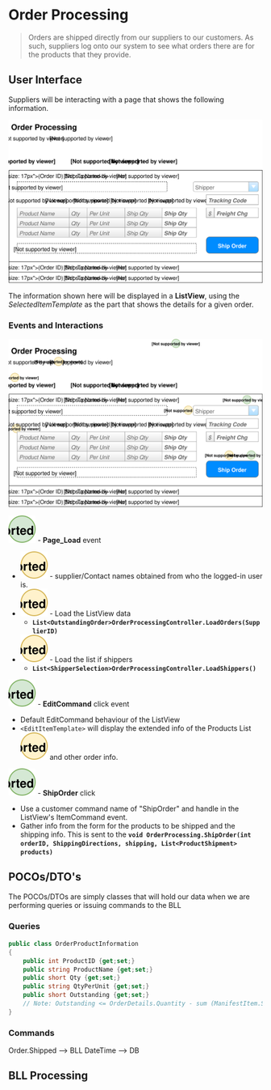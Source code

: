 # Order Processing

> Orders are shipped directly from our suppliers to our customers. As such, suppliers log onto our system to see what orders there are for the products that they provide.

## User Interface

Suppliers will be interacting with a page that shows the following information.

![Mockup](./Shipping-Orders.svg)

The information shown here will be displayed in a **ListView**, using the *SelectedItemTemplate* as the part that shows the details for a given order.

### Events and Interactions

![Mockups with Labels](./Shipping-Orders-Plan.svg)

![](./one.svg) - **Page_Load** event
 - ![](A.svg) - supplier/Contact names obtained from who the logged-in user is.
 - ![](B.svg) - Load the ListView data
    - **` List<OutstandingOrder>OrderProcessingController.LoadOrders(SupplierID) `**
 - ![](C.svg) - Load the list if shippers
    - **` List<ShipperSelection>OrderProcessingController.LoadShippers() `**

![](./two.svg) - **EditCommand** click event
 - Default EditCommand behaviour of the ListView
 - `<EditItemTemplate>` will display the extended info of the Products List ![](D.svg) and other order info.

![](./three.svg) - **ShipOrder** click 
 - Use a customer command name of "ShipOrder" and handle in the ListView's ItemCommand event. 
 - Gather info from the form for the products to be shipped and the shipping info. This is sent to the **`void OrderProcessing.ShipOrder(int orderID, ShippingDirections, shipping, List<ProductShipment> products)`**

## POCOs/DTO's

The POCOs/DTOs are simply classes that will hold our data when we are performing queries or issuing commands to the BLL


### Queries

```csharp
public class OrderProductInformation 
{
    public int ProductID {get;set;}
    public string ProductName {get;set;}
    public short Qty {get;set;}
    public string QtyPerUnit {get;set;}
    public short Outstanding {get;set;}
    // Note: Outstanding <= OrderDetails.Quantity - sum (ManifestItem.ShipQuantity) for that product/order
}

````

### Commands
Order.Shipped --> BLL
DateTime --> DB


## BLL Processing
